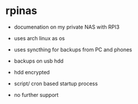 # rpinas
- documenation on my private NAS with RPI3
- uses arch linux as os
- uses syncthing for backups from PC and phones
- backups on usb hdd
- hdd encrypted
- script/ cron based startup process

- no further support
